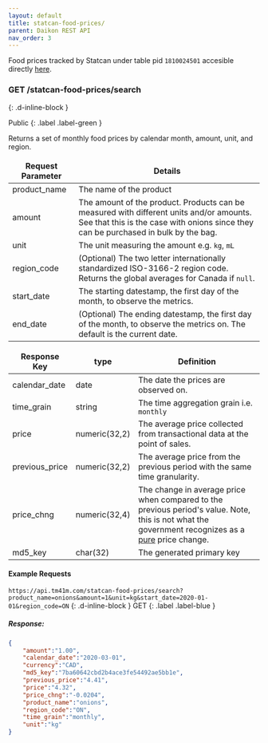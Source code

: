 ```yaml
---
layout: default
title: statcan-food-prices/
parent: Daikon REST API
nav_order: 3
---
```


Food prices tracked by Statcan under table pid `1810024501` accesible directly [here](https://www150.statcan.gc.ca/t1/tbl1/en/tv.action?pid=1810024501).

<style>
td, th {
   border: none!important;
}
</style>

### GET /statcan-food-prices/search ###
{: .d-inline-block }

Public
{: .label .label-green }

Returns a set of monthly food prices by calendar month, amount, unit, and region.

| Request Parameter      | Details |
| ----------- | ----------- |
| product_name      | The name of the product |
| amount            | The amount of the product. Products can be measured with different units and/or amounts. See that this is the case with onions since they can be purchased in bulk by the bag.  |
| unit              | The unit measuring the amount e.g. `kg`, `mL` |
| region_code     | (Optional) The two letter internationally standardized ISO-3166-2 region code. Returns the global averages for Canada if `null`. | 
| start_date      | The starting datestamp, the first day of the month, to observe the metrics. |
| end_date        | (Optional) The ending datestamp, the first day of the month, to observe the metrics on. The default is the current date. | 

| Response Key      | type | Definition |
| ----------- | ----------- |----------- |
| calendar_date      | date | The date the prices are observed on. |
| time_grain         | string | The time aggregation grain i.e. `monthly` |
| price              | numeric(32,2) | The average price collected from transactional data at the point of sales. |
| previous_price     | numeric(32,2) | The average price from the previous period with the same time granularity. |
| price_chng         | numeric(32,4) | The change in average price when compared to the previous period's value. Note, this is not what the government recognizes as a [pure](https://www.statcan.gc.ca/en/subjects-start/prices_and_price_indexes/consumer_price_indexes/faq) price change. 
| md5_key | char(32) | The generated primary key

#### Example Requests ####
`https://api.tm41m.com/statcan-food-prices/search?product_name=onions&amount=1&unit=kg&start_date=2020-01-01&region_code=ON`
{: .d-inline-block }
GET
{: .label .label-blue }

##### Response: #####

```json
{
    "amount":"1.00",
    "calendar_date":"2020-03-01",
    "currency":"CAD",
    "md5_key":"7ba60642cbd2b4ace3fe54492ae5bb1e",
    "previous_price":"4.41",
    "price":"4.32",
    "price_chng":"-0.0204",
    "product_name":"onions",
    "region_code":"ON",
    "time_grain":"monthly",
    "unit":"kg"
}
```
